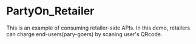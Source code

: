 # PartyOn_Retailer
This is an example of consuming retailer-side APIs.
In this demo, retailers can charge end-users(pary-goers) by scaning user's QRcode.
